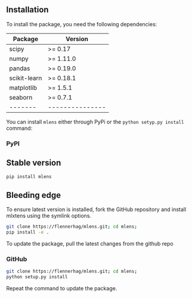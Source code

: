 ## Installation

To install the package, you need the following dependencies: 

| Package | Version        |
| ------- | -------------- |
| scipy   | >= 0.17        |
| numpy   | >= 1.11.0      |
| pandas  | >= 0.19.0      |
| scikit-learn | >= 0.18.1 |
| matplotlib | >= 1.5.1    |
| seaborn |>= 0.7.1        |
| ------- | ---------------|

You can install ``mlens`` either through PyPi or the ``python setyp.py install`` command:

### PyPI

## Stable version

```bash
pip install mlens  
```

## Bleeding edge

To ensure latest version is installed, fork the GitHub repository and install mlxtens using the symlink options.

```bash
git clone https://flennerhag/mlens.git; cd mlens;
pip install -e .
```

To update the package, pull the latest changes from the github repo

### GitHub

```bash
git clone https://flennerhag/mlens.git; cd mlens;
python setup.py install
```

Repeat the command to update the package.